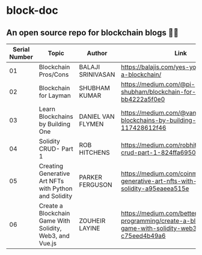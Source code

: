 # block-doc
## An open source repo for blockchain blogs 🚀🚀


| Serial Number | Topic | Author | Link |
| --- |---| --- | --- |
| 01 | Blockchain Pros/Cons | BALAJI SRINIVASAN | https://balajis.com/yes-you-may-need-a-blockchain/ 
| 02 | Blockchain for Layman | SHUBHAM KUMAR | https://medium.com/@pi-shubham/blockchain-for-layman-bb4222a5f0e0
| 03 | Learn Blockchains by Building One | DANIEL VAN FLYMEN | https://medium.com/@vanflymen/learn-blockchains-by-building-one-117428612f46
| 04 | Solidity CRUD- Part 1 | ROB HITCHENS | https://medium.com/robhitchens/solidity-crud-part-1-824ffa69509a
| 05 | Creating Generative Art NFTs with Python and Solidity | PARKER FERGUSON | https://medium.com/coinmonks/creating-generative-art-nfts-with-python-solidity-a95eaeea515e
| 06 | Create a Blockchain Game With Solidity, Web3, and Vue.js | ZOUHEIR LAYINE | https://medium.com/better-programming/create-a-blockchain-game-with-solidity-web3-and-vue-js-c75eed4b49a6
